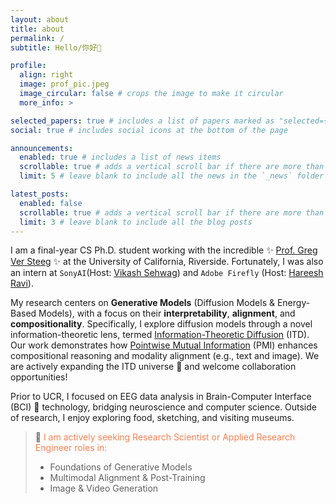 ```yaml
---
layout: about
title: about
permalink: /
subtitle: Hello/你好👋

profile:
  align: right
  image: prof_pic.jpeg
  image_circular: false # crops the image to make it circular
  more_info: >

selected_papers: true # includes a list of papers marked as "selected={true}"
social: true # includes social icons at the bottom of the page

announcements:
  enabled: true # includes a list of news items
  scrollable: true # adds a vertical scroll bar if there are more than 3 news items
  limit: 5 # leave blank to include all the news in the `_news` folder

latest_posts:
  enabled: false
  scrollable: true # adds a vertical scroll bar if there are more than 3 new posts items
  limit: 3 # leave blank to include all the blog posts
---
```


I am a final-year CS Ph.D. student working with the incredible ✨ [Prof. Greg Ver Steeg](https://profiles.ucr.edu/app/home/profile/gregoryv) ✨ at the University of California, Riverside. Fortunately, I was also an intern at `SonyAI`(Host: [Vikash Sehwag](https://vsehwag.github.io/)) and `Adobe Firefly` (Host: [Hareesh Ravi](https://hareesh-ravi.github.io/)).

My research centers on **Generative Models** (Diffusion Models & Energy-Based Models), with a focus on their **interpretability**, **alignment**, and **compositionality**. Specifically, I explore diffusion models through a novel information-theoretic lens, termed [Information-Theoretic Diffusion](https://arxiv.org/abs/2302.03792) (ITD). Our work demonstrates how [Pointwise Mutual Information](https://arxiv.org/abs/2310.07972) (PMI) enhances compositional reasoning and modality alignment (e.g., text and image). We are actively expanding the ITD universe 🌌 and welcome collaboration opportunities!

Prior to UCR, I focused on EEG data analysis in Brain-Computer Interface (BCI) 🧠 technology, bridging neuroscience and computer science. Outside of research, I enjoy exploring food, sketching, and visiting museums.

> 💼 <span style="color:coral">I am actively seeking Research Scientist or Applied Research Engineer roles in: <span>
>
> - Foundations of Generative Models
> - Multimodal Alignment & Post-Training
> - Image & Video Generation
